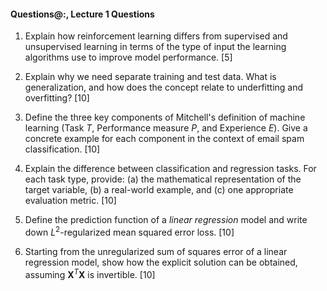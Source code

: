 #### Questions@:, Lecture 1 Questions

1. Explain how reinforcement learning differs from supervised and unsupervised learning in terms of the type of input the learning algorithms use to improve model performance. [5]

1. Explain why we need separate training and test data. What is generalization, and how does the concept relate to underfitting and overfitting? [10]

1. Define the three key components of Mitchell's definition of machine learning (Task $T$, Performance measure $P$, and Experience $E$). Give a concrete example for each component in the context of email spam classification. [10]

1. Explain the difference between classification and regression tasks. For each task type, provide: (a) the mathematical representation of the target variable, (b) a real-world example, and (c) one appropriate evaluation metric. [10]

1. Define the prediction function of a *linear regression* model and write down $L^2$-regularized mean squared error loss. [10]

1. Starting from the unregularized sum of squares error of a linear regression model, show how the explicit solution can be obtained, assuming $\boldsymbol X^T \boldsymbol X$ is invertible. [10]